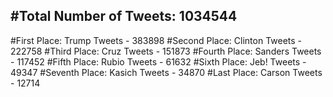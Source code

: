 #Total Number of Tweets: 1034544 
---
#First Place: Trump Tweets - 383898
#Second Place: Clinton Tweets - 222758
#Third Place: Cruz Tweets - 151873
#Fourth Place: Sanders Tweets - 117452
#Fifth Place: Rubio Tweets - 61632
#Sixth Place: Jeb! Tweets - 49347
#Seventh Place: Kasich Tweets - 34870
#Last Place: Carson Tweets - 12714
